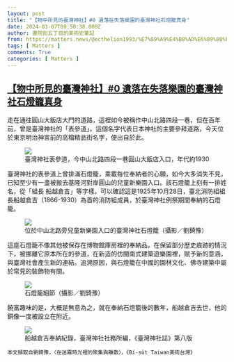 ```yaml
---
layout: post
title: "【物中所見的臺灣神社】#0 遺落在失落樂園的臺灣神社石燈籠真身"
date: 2024-03-07T09:50:38.000Z
author: 書院街五丁目的美術史筆記
from: https://matters.news/@ecthelion1993/%E7%89%A9%E4%B8%AD%E6%89%80%E8%A6%8B%E7%9A%84%E8%87%BA%E7%81%A3%E7%A5%9E%E7%A4%BE-0-%E9%81%BA%E8%90%BD%E5%9C%A8%E5%A4%B1%E8%90%BD%E6%A8%82%E5%9C%92%E7%9A%84%E8%87%BA%E7%81%A3%E7%A5%9E%E7%A4%BE%E7%9F%B3%E7%87%88%E7%B1%A0%E7%9C%9F%E8%BA%AB-bafybeie5ckamd5usqkeccgix35blwnitwatnalmoweg4fwwyysyloojlpm
tags: [ Matters ]
comments: True
categories: [ Matters ]
---
```

<!--1709805038000-->
[【物中所見的臺灣神社】#0 遺落在失落樂園的臺灣神社石燈籠真身](https://matters.news/@ecthelion1993/%E7%89%A9%E4%B8%AD%E6%89%80%E8%A6%8B%E7%9A%84%E8%87%BA%E7%81%A3%E7%A5%9E%E7%A4%BE-0-%E9%81%BA%E8%90%BD%E5%9C%A8%E5%A4%B1%E8%90%BD%E6%A8%82%E5%9C%92%E7%9A%84%E8%87%BA%E7%81%A3%E7%A5%9E%E7%A4%BE%E7%9F%B3%E7%87%88%E7%B1%A0%E7%9C%9F%E8%BA%AB-bafybeie5ckamd5usqkeccgix35blwnitwatnalmoweg4fwwyysyloojlpm)
------

<div>
<p>走在通往圓山大飯店大門的道路，這裡如今被稱作中山北路四段一巷，但在百年前，曾是臺灣神社的「表參道」。這個名字代表日本神社的主要參拜道路，今天位於東京明治神宮前的高檔精品街名字，便出自於此。</p><figure class="image"><img src="https://imagedelivery.net/kDRCweMmqLnTPNlbum-pYA/prod/embed/fbd3447b-4c7c-42b6-ab93-19256eb673d3.jpeg/public" referrerpolicy="no-referrer"><figcaption>臺灣神社表參道，今中山北路四段一巷圓山大飯店入口，年代約1930</figcaption></figure><p>臺灣神社的表參道上曾排滿石燈籠，乘載每位奉納者的心願，如今大多消失不見，已知至少有一盞被搬去基隆河對岸圓山的兒童新樂園入口。該石燈籠上刻有一排姓名，從「組長 船越倉吉」等字樣，可以確認這是1925年10月28日，臺北消防組組長船越倉吉（1866-1930）為首的消防組成員，於臺灣神社例祭期間奉納的石燈籠。</p><figure class="image"><img src="https://imagedelivery.net/kDRCweMmqLnTPNlbum-pYA/prod/embed/d5af7498-9110-46bd-940a-8927dff3634d.jpeg/public" referrerpolicy="no-referrer"><figcaption>位於中山北路旁兒童新樂園入口的臺灣神社石燈籠（攝影／劉錡豫）</figcaption></figure><p>這座石燈籠不像其他被保存在博物館庫房裡的奉納品，在保留部分歷史痕跡的情況下，被挪離它原本所在的參道，在新造的仿閩南式建築遊樂園裡，賦予新的意涵，與臺灣社會產生新的連結。追溯原因，與石燈籠在中國的園林文化、佛寺建築中屬於常見的裝飾物有關。</p><figure class="image"><img src="https://imagedelivery.net/kDRCweMmqLnTPNlbum-pYA/prod/embed/d9da8fb2-eb67-431b-9ce5-b6f56cf7f015.jpeg/public" referrerpolicy="no-referrer"><figcaption>石燈籠細節（攝影／劉錡豫）</figcaption></figure><p>饒富趣味的是，大概是無意為之，就在奉納石燈籠後的數年，船越倉吉去世，他的銅像一度被設立在附近。</p><figure class="image"><img src="https://imagedelivery.net/kDRCweMmqLnTPNlbum-pYA/prod/embed/bdbe9c42-e22e-4ad6-b032-34c202d65037.png/public" referrerpolicy="no-referrer"><figcaption>船越倉吉奉納紀錄，臺灣神社社務所編，《臺灣神社誌》第八版</figcaption></figure><pre><code>本文擷取自劉錡豫，〈在迷霧時光裡的聚集與離散〉，《Bí-su̍t Taiwan美術台灣》</code></pre>
</div>
